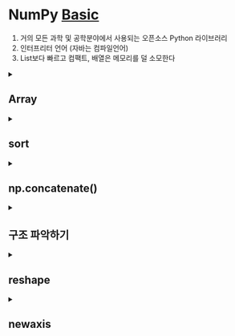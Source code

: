 # NumPy [Basic](https://numpy.org/devdocs/user/absolute_beginners.html)
1. 거의 모든 과학 및 공학분야에서 사용되는 오픈소스 Python 라이브러리
2. 인터프리터 언어 (자바는 컴파일언어)
3. List보다 빠르고 컴팩트, 배열은 메모리를 덜 소모한다

<details>
<summary> <h2>Array </summary>
<div markdown="1">

1. `ndarray` = `N-dimensioanl Array`  

 ![이미지](https://numpy.org/devdocs/_images/threefundamental.png)  
### 배열 만드는 법
1.  `np.array(object, dtype=None)`
2.  `np.zeros(shape, dtype=float)`
3.  `np.full(shape, fill_value, dtype=None)`
4.  `np.ones(hape, dtype=None)`
5.  `np.empty(shape, dtype=float)` --> _영역을 잡아서 제공하기 때문에 `zeros`와 `ones`보다는 속도가 빠름_
6.  `np.arange([start,] stop[, step,], dtype=None)`
7.  `np.linspace(start,stop,num=50,endpoint=True,retstep=False,dtype=None,axis=0)`
    > start 부터  stop 까지 균등하게 num 등분하기 
</div>
</details>
<details>
<summary> <h2> sort </summary>
<div markdown="1">

### np.sort(a, axis = -1)
```python
>> a = np.array([[1,4],[3,1]])
>> np.sort(a)                # sort along the last axis
array([[1, 4],
       [1, 3]])
>> np.sort(a, axis=None)     # sort the flattened array
array([1, 1, 3, 4])
>> np.sort(a, axis=0)        # sort along the first axis
array([[1, 1],
       [3, 4]])
```

🧐추가로 
```python
>> dtype = [('name', 'S10'), ('height', float), ('age', int)]
>> values = [('Arthur', 1.8, 41), ('Lancelot', 1.9, 38),
          ('Galahad', 1.7, 38)]
>> a = np.array(values, dtype=dtype)       # create a structured array
>> np.sort(a, order='height')                        
array([('Galahad', 1.7, 38), ('Arthur', 1.8, 41),
       ('Lancelot', 1.8999999999999999, 38)],
      dtype=[('name', '|S10'), ('height', '<f8'), ('age', '<i4')])

>> np.sort(a, order=['age', 'height'])               
array([('Galahad', 1.7, 38), ('Lancelot', 1.8999999999999999, 38),
       ('Arthur', 1.8, 41)],
      dtype=[('name', '|S10'), ('height', '<f8'), ('age', '<i4')])
```
### np.argsort(a, axis = -1)
1차원 배열
```python
>> x = np.array([3, 1, 2])
>> np.argsort(x)
array([1, 2, 0])
```
2차원 배열
```python
>> x = np.array([[0, 3], [2, 2]])
>> x
array([[0, 3],
       [2, 2]])

>> ind = np.argsort(x, axis=0)  # sorts along first axis (down)
>> ind
array([[0, 1],
       [1, 0]])
>> np.take_along_axis(x, ind, axis=0)  # same as np.sort(x, axis=0)
array([[0, 2],
       [2, 3]])

>> ind = np.argsort(x, axis=1)  # sorts along last axis (across)
>> ind
array([[0, 1],
       [0, 1]])
>> np.take_along_axis(x, ind, axis=1)  # same as np.sort(x, axis=1)
array([[0, 3],
       [2, 2]])
```
</div>
</details>

<details>
<summary> <h2> np.concatenate() </summary>
<div markdown="1">

```python
>> a = np.array([1, 2, 3, 4])
>> b = np.array([5, 6, 7, 8])

>> np.concatenate((a, b))
array([1, 2, 3, 4, 5, 6, 7, 8])
```
```python
>> x = np.array([[1, 2], [3, 4]])
>> y = np.array([[5, 6]])

>> np.concatenate((x, y), axis=0)
array([[1, 2],
       [3, 4],
       [5, 6]])
```
⁉ 3차원
```python
>> a = np.array([[[1,2,3,4]]])
>> b = np.array([[[5,6,7,8]]])

>> np.concatenate((a,b),axis=0)
array([[[1, 2, 3, 4]],

       [[5, 6, 7, 8]]])

>> np.concatenate((a,b),axis=1)
array([[[1, 2, 3, 4],
        [5, 6, 7, 8]]])
```
</div>
</details>
<details>
<summary> <h2> 구조 파악하기  </summary>
<div markdown="1">

`a.ndim` : 배열의 차원   
`a.shape` : 배열의 모양
`a.size` :  배열에 있는 데이터 크기 
```python
>> a = np.array([[[1,2,3,4]]])
>> b = np.array([[[5,6,7,8]]])

#메서드 체이닝
print(np.concatenate((a,b),axis=0).size) # 8 
print(np.concatenate((a,b),axis=0).shape) # (2,1,4)
print(np.concatenate((a,b),axis=0).ndim) # 3
```
</div>
</details>
<details>
<summary> <h2> reshape  </summary>
<div markdown="1">

```python
>> a = np.arange(6)
>> a
array([0, 1, 2, 3, 4, 5])

>> a.reshape(3,2)
array([[0, 1],
       [2, 3],
       [4, 5]])

>> np.reshape(a,(2,3))
array([[0, 1, 2],
       [3, 4, 5]])
```
</div>
</details>
<details>
<summary> <h2> newaxis  </summary>
<div markdown="1">

```python
>> a = np.array([1,2,3,4,5,6])
>> a.shape
(6,)

>> a2 = a[np.newaxis,:]
>> print(a2) 
[[1 2 3 4 5 6]]
>> print(a2.shape)
(1, 6)

>> a3 = a[:,np.newaxis]
>> print(a3)
[[1]
 [2]
 [3]
 [4]
 [5]
 [6]] 
 >> print(a3.shape)
 (6, 1)
 ```
 </div>
 </details>
 
